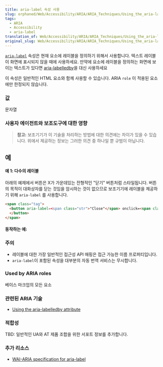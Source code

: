 ```yaml
---
title: aria-label 속성 사용
slug: orphaned/Web/Accessibility/ARIA/ARIA_Techniques/Using_the_aria-label_attribute
tags:
  - ARIA
  - Accessibility
  - aria-label
translation_of: Web/Accessibility/ARIA/ARIA_Techniques/Using_the_aria-label_attribute
original_slug: Web/Accessibility/ARIA/ARIA_Techniques/Using_the_aria-label_attribute
---
```

[`aria-label`](https://www.w3.org/TR/wai-aria/#aria-label) 속성은 현재 요소에 레이블을 정의하기 위해서 사용합니다. 텍스트 레이블이 화면에 표시되지 않을 때에 사용하세요. 만약에 요소에 레이블을 정의하는 화면에 보이는 텍스트가 있다면 [aria-labelledby](/en/Accessibility/ARIA/ARIA_Techniques/Using_the_aria-labelledby_attribute)을 대신 사용하세요

이 속성은 일반적인 HTML 요소와 함께 사용할 수 있습니다. ARIA `role` 이 적용된 요소에만 한정되지 않습니다.

### 값

문자열

### 사용자 에이전트와 보조도구에 대한 영향

> **참고:** 보조기기가 이 기술을 처리하는 방법에 대한 의견에는 차이가 있을 수 있습니다. 위에서 제공하는 정보는 그러한 의견 중 하나일 뿐 규범이 아닙니다.

## 예

#### 예 1: 다수의 레이블

아래의 예제에서 버튼은 X가 가운데있는 전형적인 "닫기" 버튼처럼 스타일됩니다. 버튼의 목적이 대화상자를 닫는 것임을 암시하는 것이 없으므로 보조기기에 레이블을 제공하기 위해 `aria-label` 를 사용합니다.

```html
<span class="tag">
  <button aria-label=<span class="str">"Close"</span> onclick=<span class="str">"myDialog.close()"</span>></span>X<span class="tag">
  </button>
</span>
```

#### 동작하는 예:

### 주의

- 레이블에 대한 가장 일반적인 접근성 API 매핑은 접근 가능한 이름 프로퍼티입니다.
- `aria-label`이 포함된 속성을 대부분의 자동 번역 서비스는 무시합니다.

### Used by ARIA roles

베이스 마크업의 모든 요소

### 관련된 ARIA 기술

- [Using the aria-labelledby attribute](/en/Accessibility/ARIA/ARIA_Techniques/Using_the_aria-labelledby_attribute)

### 적합성

TBD: 일반적인 UA와 AT 제품 조합을 위한 서포트 정보를 추가합니다.

### 추가 리소스

- [WAI-ARIA specification for aria-label](https://www.w3.org/TR/wai-aria/#aria-label)
